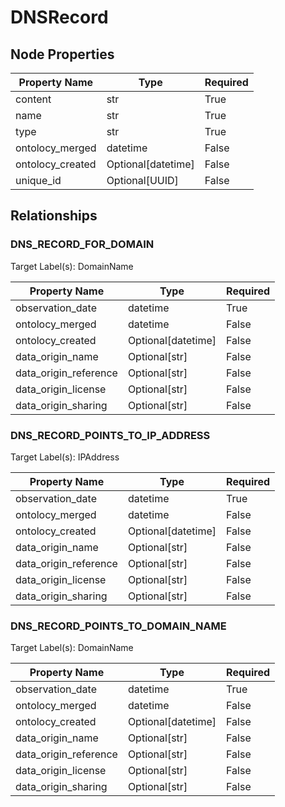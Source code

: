 # DNSRecord

## Node Properties

| Property Name | Type | Required |
| ------------- | ---- | -------- |
| content | str | True |
| name | str | True |
| type | str | True |
| ontolocy_merged | datetime | False |
| ontolocy_created | Optional[datetime] | False |
| unique_id | Optional[UUID] | False |

## Relationships

### DNS_RECORD_FOR_DOMAIN

Target Label(s): DomainName

| Property Name | Type | Required |
| ------------- | ---- | -------- |
| observation_date | datetime | True |
| ontolocy_merged | datetime | False |
| ontolocy_created | Optional[datetime] | False |
| data_origin_name | Optional[str] | False |
| data_origin_reference | Optional[str] | False |
| data_origin_license | Optional[str] | False |
| data_origin_sharing | Optional[str] | False |



### DNS_RECORD_POINTS_TO_IP_ADDRESS

Target Label(s): IPAddress

| Property Name | Type | Required |
| ------------- | ---- | -------- |
| observation_date | datetime | True |
| ontolocy_merged | datetime | False |
| ontolocy_created | Optional[datetime] | False |
| data_origin_name | Optional[str] | False |
| data_origin_reference | Optional[str] | False |
| data_origin_license | Optional[str] | False |
| data_origin_sharing | Optional[str] | False |



### DNS_RECORD_POINTS_TO_DOMAIN_NAME

Target Label(s): DomainName

| Property Name | Type | Required |
| ------------- | ---- | -------- |
| observation_date | datetime | True |
| ontolocy_merged | datetime | False |
| ontolocy_created | Optional[datetime] | False |
| data_origin_name | Optional[str] | False |
| data_origin_reference | Optional[str] | False |
| data_origin_license | Optional[str] | False |
| data_origin_sharing | Optional[str] | False |